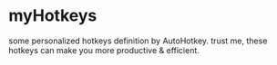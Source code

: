 # myHotkeys
some personalized hotkeys definition by AutoHotkey. trust me, these hotkeys can make you more productive &amp; efficient.
